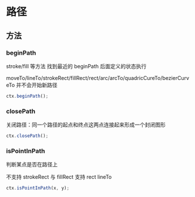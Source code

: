 # 路径

## 方法

### beginPath

stroke/fill 等方法 找到最近的 beginPath 后面定义的状态执行

moveTo/lineTo/strokeRect/fillRect/rect/arc/arcTo/quadricCureTo/bezierCurveTo 并不会开始新路径

```js
ctx.beginPath();
```

### closePath

关闭路径：同一个路径的起点和终点这两点连接起来形成一个封闭图形

```js
ctx.closePath();
```

### isPointInPath

判断某点是否在路径上

不支持 strokeRect 与 fillRect 
支持 rect lineTo

```js
ctx.isPointInPath(x, y);
```
